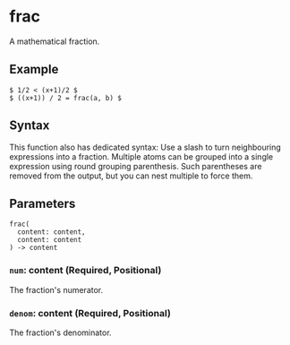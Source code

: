 # frac

A mathematical fraction.

## Example

```typst
$ 1/2 < (x+1)/2 $
$ ((x+1)) / 2 = frac(a, b) $
```

## Syntax

This function also has dedicated syntax: Use a slash to turn neighbouring expressions into a fraction. Multiple atoms can be grouped into a single expression using round grouping parenthesis. Such parentheses are removed from the output, but you can nest multiple to force them.

## Parameters

```
frac(
  content: content,
  content: content
) -> content
```

### `num`: content (Required, Positional)

The fraction's numerator.

### `denom`: content (Required, Positional)

The fraction's denominator.
